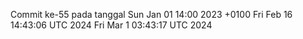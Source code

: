 Commit ke-55 pada tanggal Sun Jan 01 14:00 2023 +0100
Fri Feb 16 14:43:06 UTC 2024
Fri Mar  1 03:43:17 UTC 2024
